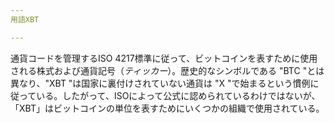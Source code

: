 ```yaml
---
用語XBT

---
```

通貨コードを管理するISO 4217標準に従って、ビットコインを表すために使用される株式および通貨記号（*ティッカー*）。歴史的なシンボルである "BTC "とは異なり、"XBT "は国家に裏付けされていない通貨は "X "で始まるという慣例に従っている。したがって、ISOによって公式に認められているわけではないが、「XBT」はビットコインの単位を表すためにいくつかの組織で使用されている。